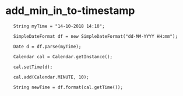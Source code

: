 # add_min_in_to-timestamp

       String myTime = "14-10-2018 14:10";
       
       SimpleDateFormat df = new SimpleDateFormat("dd-MM-YYYY HH:mm");
       
       Date d = df.parse(myTime); 
       
       Calendar cal = Calendar.getInstance();
       
       cal.setTime(d);
       
       cal.add(Calendar.MINUTE, 10);
       
       String newTime = df.format(cal.getTime());
       
